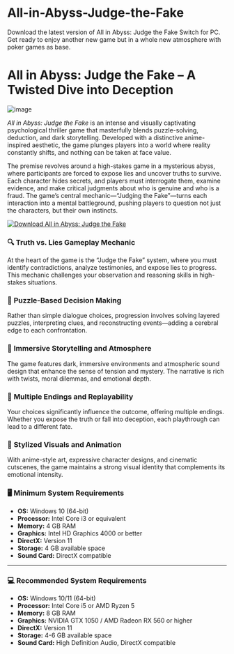 # All-in-Abyss-Judge-the-Fake
Download the latest version of All in Abyss: Judge the Fake Switch for PC. Get ready to enjoy another new game but in a whole new atmosphere with poker games as base.

# All in Abyss: Judge the Fake – A Twisted Dive into Deception

![image](https://github.com/user-attachments/assets/9eb69b2d-3626-4a64-af60-48573e348ee1)

*All in Abyss: Judge the Fake* is an intense and visually captivating psychological thriller game that masterfully blends puzzle-solving, deduction, and dark storytelling. Developed with a distinctive anime-inspired aesthetic, the game plunges players into a world where reality constantly shifts, and nothing can be taken at face value.

The premise revolves around a high-stakes game in a mysterious abyss, where participants are forced to expose lies and uncover truths to survive. Each character hides secrets, and players must interrogate them, examine evidence, and make critical judgments about who is genuine and who is a fraud. The game’s central mechanic—“Judging the Fake”—turns each interaction into a mental battleground, pushing players to question not just the characters, but their own instincts.

[![Download All in Abyss: Judge the Fake](https://img.shields.io/badge/Download-abyss-blue?style=for-the-badge)](https://romslibrary.com/all-in-abyss-judge-the-fake-switch-rom-pc/)

### 🔍 **Truth vs. Lies Gameplay Mechanic**
At the heart of the game is the “Judge the Fake” system, where you must identify contradictions, analyze testimonies, and expose lies to progress. This mechanic challenges your observation and reasoning skills in high-stakes situations.

### 🧩 **Puzzle-Based Decision Making**
Rather than simple dialogue choices, progression involves solving layered puzzles, interpreting clues, and reconstructing events—adding a cerebral edge to each confrontation.

### 🌌 **Immersive Storytelling and Atmosphere**
The game features dark, immersive environments and atmospheric sound design that enhance the sense of tension and mystery. The narrative is rich with twists, moral dilemmas, and emotional depth.

### 🔄 **Multiple Endings and Replayability**
Your choices significantly influence the outcome, offering multiple endings. Whether you expose the truth or fall into deception, each playthrough can lead to a different fate.

### 🎨 **Stylized Visuals and Animation**
With anime-style art, expressive character designs, and cinematic cutscenes, the game maintains a strong visual identity that complements its emotional intensity.

### 🖥️ **Minimum System Requirements**  
- **OS:** Windows 10 (64-bit)  
- **Processor:** Intel Core i3 or equivalent  
- **Memory:** 4 GB RAM  
- **Graphics:** Intel HD Graphics 4000 or better  
- **DirectX:** Version 11  
- **Storage:** 4 GB available space  
- **Sound Card:** DirectX compatible  

---

### 💻 **Recommended System Requirements**  
- **OS:** Windows 10/11 (64-bit)  
- **Processor:** Intel Core i5 or AMD Ryzen 5  
- **Memory:** 8 GB RAM  
- **Graphics:** NVIDIA GTX 1050 / AMD Radeon RX 560 or higher  
- **DirectX:** Version 11  
- **Storage:** 4-6 GB available space  
- **Sound Card:** High Definition Audio, DirectX compatible  
